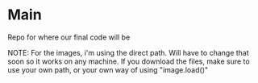 # Main
Repo for where our final code will be

NOTE: For the images, i'm using the direct path. Will have to change that soon so it works on any machine. If you download the files, make sure to use your own path, or your own way of using "image.load()"
